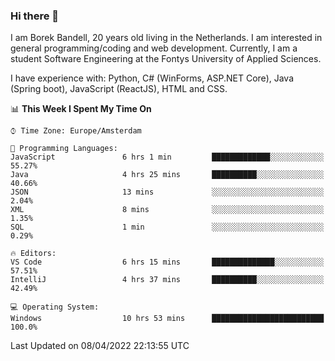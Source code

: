 ### Hi there 👋

I am Borek Bandell, 20 years old living in the Netherlands. I am interested in general programming/coding and web development. Currently, I am a student Software Engineering at the Fontys University of Applied Sciences.

I have experience with: Python, C# (WinForms, ASP.NET Core), Java (Spring boot), JavaScript (ReactJS), HTML and CSS.

<!--START_SECTION:waka-->
📊 **This Week I Spent My Time On** 

```text
⌚︎ Time Zone: Europe/Amsterdam

💬 Programming Languages: 
JavaScript               6 hrs 1 min         █████████████░░░░░░░░░░░░   55.27% 
Java                     4 hrs 25 mins       ██████████░░░░░░░░░░░░░░░   40.66% 
JSON                     13 mins             ░░░░░░░░░░░░░░░░░░░░░░░░░   2.04% 
XML                      8 mins              ░░░░░░░░░░░░░░░░░░░░░░░░░   1.35% 
SQL                      1 min               ░░░░░░░░░░░░░░░░░░░░░░░░░   0.29%

🔥 Editors: 
VS Code                  6 hrs 15 mins       ██████████████░░░░░░░░░░░   57.51% 
IntelliJ                 4 hrs 37 mins       ██████████░░░░░░░░░░░░░░░   42.49%

💻 Operating System: 
Windows                  10 hrs 53 mins      █████████████████████████   100.0%

```


 Last Updated on 08/04/2022 22:13:55 UTC
<!--END_SECTION:waka-->

<!--**tcBorek2002/tcBorek2002** is a ✨ _special_ ✨ repository because its `README.md` (this file) appears on your GitHub profile.

Here are some ideas to get you started:

- 🔭 I’m currently working on ...
- 🌱 I’m currently learning ...
- 👯 I’m looking to collaborate on ...
- 🤔 I’m looking for help with ...
- 💬 Ask me about ...
- 📫 How to reach me: ...
- 😄 Pronouns: ...
- ⚡ Fun fact: ...
-->
